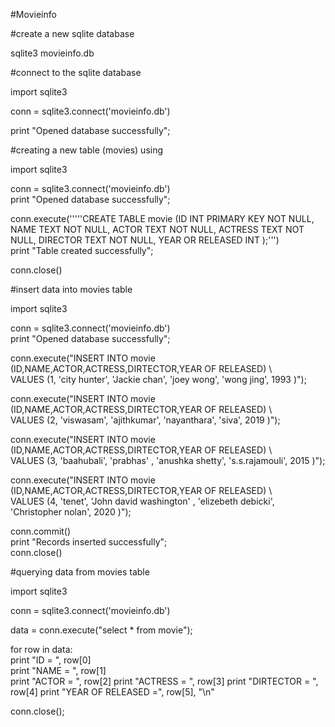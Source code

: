 #Movieinfo

#create a new sqlite database 

sqlite3 movieinfo.db 

#connect to the sqlite database
  
import sqlite3  
  
conn = sqlite3.connect('movieinfo.db')  
  
print "Opened database successfully";


#creating a new table (movies) using
  
import sqlite3  
  
conn = sqlite3.connect('movieinfo.db')  
print "Opened database successfully";  
  
conn.execute('''''CREATE TABLE movie
       (ID INT PRIMARY KEY     NOT NULL, 
       NAME           TEXT    NOT NULL, 
       ACTOR          TEXT    NOT NULL, 
       ACTRESS         TEXT   NOT NULL, 
       DIRECTOR        TEXT    NOT NULL, 
       YEAR OR RELEASED     INT );''')  
print "Table created successfully";  
  
conn.close()


#insert data into movies table
  
import sqlite3  
  
conn = sqlite3.connect('movieinfo.db')  
print "Opened database successfully";  
  
conn.execute("INSERT INTO movie (ID,NAME,ACTOR,ACTRESS,DIRTECTOR,YEAR OF RELEASED) \  
      VALUES (1, 'city hunter', 'Jackie chan', 'joey wong', 'wong jing', 1993 )");  
  
conn.execute("INSERT INTO movie (ID,NAME,ACTOR,ACTRESS,DIRTECTOR,YEAR OF RELEASED) \  
      VALUES (2, 'viswasam', 'ajithkumar', 'nayanthara', 'siva', 2019 )");  
  
conn.execute("INSERT INTO movie (ID,NAME,ACTOR,ACTRESS,DIRTECTOR,YEAR OF RELEASED) \  
      VALUES (3, 'baahubali', 'prabhas' , 'anushka shetty', 's.s.rajamouli', 2015 )");  
  
conn.execute("INSERT INTO movie (ID,NAME,ACTOR,ACTRESS,DIRTECTOR,YEAR OF RELEASED) \  
      VALUES (4, 'tenet', 'John david washington' , 'elizebeth debicki', 'Christopher nolan', 2020 )");  
  
conn.commit()  
print "Records inserted successfully";  
conn.close()  


#querying data from movies table 
  
import sqlite3  
  
conn = sqlite3.connect('movieinfo.db')  
  
data = conn.execute("select * from movie");  
  
for row in data:  
   print "ID = ", row[0]  
   print "NAME = ", row[1]  
   print "ACTOR = ", row[2] 
   print "ACTRESS = ", row[3]
   print "DIRTECTOR = ", row[4]
   print "YEAR OF RELEASED =", row[5], "\n"  
  
conn.close();  


